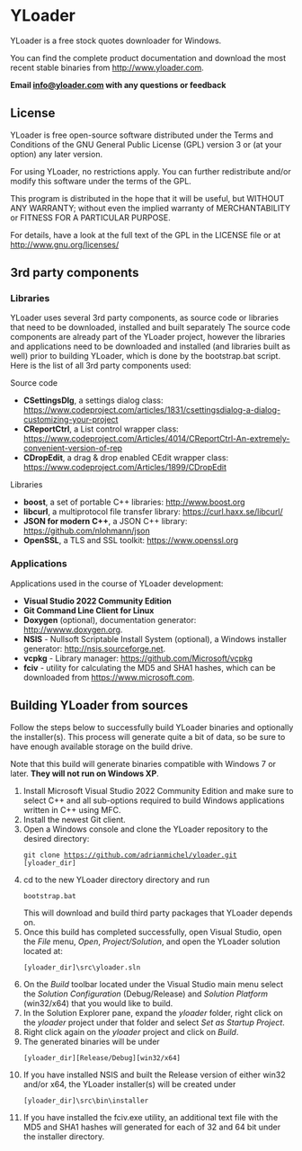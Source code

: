# YLoader

YLoader is a free stock quotes downloader for Windows.

You can find the complete product documentation and download the most recent stable binaries from http://www.yloader.com.

**Email info@yloader.com with any questions or feedback**

## License
YLoader is free open-source software distributed under the Terms and Conditions of the GNU General Public License (GPL) version 3 or (at your option) any later version.

For using YLoader, no restrictions apply. You can further redistribute and/or modify this software under the terms of the GPL.

This program is distributed in the hope that it will be useful, but WITHOUT ANY WARRANTY; without even the implied warranty of MERCHANTABILITY or FITNESS FOR A PARTICULAR PURPOSE.

For details, have a look at the full text of the GPL in the LICENSE file or at http://www.gnu.org/licenses/

## 3rd party components
### Libraries
YLoader uses several 3rd party components, as source code or libraries that need to be downloaded, installed and built separately
The source code components are already part of the YLoader project, however the libraries and applications need to be downloaded and installed (and libraries built as well) prior to building YLoader, which is done by the bootstrap.bat script. Here is the list of all 3rd party components used:

Source code 
* **CSettingsDlg**, a settings dialog class: https://www.codeproject.com/articles/1831/csettingsdialog-a-dialog-customizing-your-project
* **CReportCtrl**, a List control wrapper class: https://www.codeproject.com/Articles/4014/CReportCtrl-An-extremely-convenient-version-of-rep
* **CDropEdit**, a drag & drop enabled CEdit wrapper class: https://www.codeproject.com/Articles/1899/CDropEdit

Libraries
* **boost**, a set of portable C++ libraries: http://www.boost.org
* **libcurl**, a multiprotocol file transfer library: https://curl.haxx.se/libcurl/
* **JSON for modern C++**, a JSON C++ library: https://github.com/nlohmann/json
* **OpenSSL**, a TLS and SSL toolkit: https://www.openssl.org

### Applications 
Applications used in the course of YLoader development:
* **Visual Studio 2022 Community Edition**
* **Git Command Line Client for Linux**
* **Doxygen** (optional), documentation generator: http://wwww.doxygen.org.
* **NSIS** - Nullsoft Scriptable Install System (optional), a Windows installer generator: http://nsis.sourceforge.net.
* **vcpkg** - Library manager: https://github.com/Microsoft/vcpkg
* **fciv** - utility for calculating the MD5 and SHA1 hashes, which can be downloaded from https://www.microsoft.com.

## Building YLoader from sources
Follow the steps below to successfully build YLoader binaries and optionally the installer(s). This process will generate quite a bit of data, so be sure to have enough available storage on the build drive. 

Note that this build will generate binaries compatible with Windows 7 or later. **They will not run on Windows XP**.

1. Install Microsoft Visual Studio 2022 Community Edition and make sure to select C++ and all sub-options required to build Windows applications written in C++ using MFC. 
4. Install the newest Git client.
6. Open a Windows console and clone the YLoader repository to the desired directory:<pre><code>git clone https://github.com/adrianmichel/yloader.git [yloader_dir] </code></pre>
8. cd to the new YLoader directory directory and run <pre><code>bootstrap.bat</code></pre>This will download and build third party packages that YLoader depends on.
10. Once this build has completed successfully, open Visual Studio, open the *File* menu, *Open*, *Project/Solution*, and open the YLoader solution located at:<pre><code>[yloader_dir]\src\yloader.sln</code></pre>
12. On the *Build* toolbar located under the Visual Studio main menu select the *Solution Configuration* (Debug/Release) and *Solution Platform* (win32/x64) that you would like to build.
11. In the Solution Explorer pane, expand the *yloader* folder, right click on the *yloader* project under that folder and select *Set as Startup Project*.
12. Right click again on the *yloader* project and click on *Build*.
13. The generated binaries will be under <pre><code>[yloader_dir]\[Release/Debug]\[win32/x64]</pre></code>
14. If you have installed NSIS and built the Release version of either win32 and/or x64, the YLoader installer(s) will be created under<pre><code>[yloader_dir]\src\bin\installer</code></pre>
15. If you have installed the fciv.exe utility, an additional text file with the MD5 and SHA1 hashes will generated for each of 32 and 64 bit under the installer directory.
